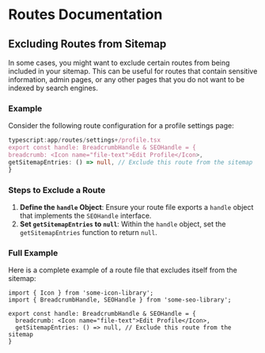 # Routes Documentation

## Excluding Routes from Sitemap

In some cases, you might want to exclude certain routes from being included in your sitemap. This can be useful for routes that contain sensitive information, admin pages, or any other pages that you do not want to be indexed by search engines.

### Example

Consider the following route configuration for a profile settings page:

```typescript
typescript:app/routes/settings+/profile.tsx
export const handle: BreadcrumbHandle & SEOHandle = {
breadcrumb: <Icon name="file-text">Edit Profile</Icon>,
getSitemapEntries: () => null, // Exclude this route from the sitemap
}
```

### Steps to Exclude a Route

1. **Define the `handle` Object**: Ensure your route file exports a `handle` object that implements the `SEOHandle` interface.
2. **Set `getSitemapEntries` to `null`**: Within the `handle` object, set the `getSitemapEntries` function to return `null`.

### Full Example

Here is a complete example of a route file that excludes itself from the sitemap:

```typescript:app/routes/settings+/profile.tsx
import { Icon } from 'some-icon-library';
import { BreadcrumbHandle, SEOHandle } from 'some-seo-library';

export const handle: BreadcrumbHandle & SEOHandle = {
  breadcrumb: <Icon name="file-text">Edit Profile</Icon>,
  getSitemapEntries: () => null, // Exclude this route from the sitemap
}
```
